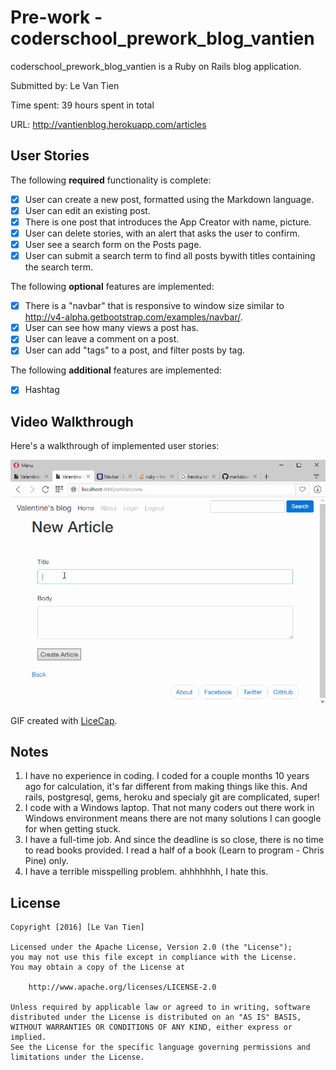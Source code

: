 # Pre-work - coderschool_prework_blog_vantien

coderschool_prework_blog_vantien is a Ruby on Rails blog application.

Submitted by: Le Van Tien

Time spent: 39 hours spent in total

URL: http://vantienblog.herokuapp.com/articles

## User Stories

The following **required** functionality is complete:

* [x] User can create a new post, formatted using the Markdown language.
* [x] User can edit an existing post.
* [x] There is one post that introduces the App Creator with name, picture.
* [x] User can delete stories, with an alert that asks the user to confirm.
* [x] User see a search form on the Posts page.
* [x] User can submit a search term to find all posts bywith titles containing the search term.

The following **optional** features are implemented:
* [x] There is a "navbar" that is responsive to window size similar to http://v4-alpha.getbootstrap.com/examples/navbar/. 
* [x] User can see how many views a post has. 
* [x] User can leave a comment on a post.
* [x] User can add "tags" to a post, and filter posts by tag. 

The following **additional** features are implemented:

- [x] Hashtag

## Video Walkthrough 

Here's a walkthrough of implemented user stories:

![Video Walkthrough](https://raw.githubusercontent.com/levantien83/prework-blog/master/walkthrough.gif)

GIF created with [LiceCap](http://www.cockos.com/licecap/).

## Notes

1. I have no experience in coding. I coded for a couple months 10 years ago for calculation, it's far different from making things like this. And rails, postgresql, gems, heroku and specialy git are complicated, super!
2. I code with a Windows laptop. That not many coders out there work in Windows environment means there are not many solutions I can google for when getting stuck.
3. I have a full-time job. And since the deadline is so close, there is no time to read books provided. I read a half of a book (Learn to program - Chris Pine) only.
4. I have a terrible misspelling problem. ahhhhhhh, I hate this.

## License

    Copyright [2016] [Le Van Tien]

    Licensed under the Apache License, Version 2.0 (the "License");
    you may not use this file except in compliance with the License.
    You may obtain a copy of the License at

        http://www.apache.org/licenses/LICENSE-2.0

    Unless required by applicable law or agreed to in writing, software
    distributed under the License is distributed on an "AS IS" BASIS,
    WITHOUT WARRANTIES OR CONDITIONS OF ANY KIND, either express or implied.
    See the License for the specific language governing permissions and
    limitations under the License.
